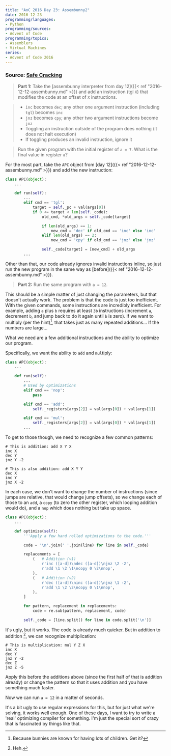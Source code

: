 ```yaml
---
title: "AoC 2016 Day 23: Assembunny2"
date: 2016-12-23
programming/languages:
- Python
programming/sources:
- Advent of Code
programming/topics:
- Assemblers
- Virtual Machines
series:
- Advent of Code 2016
---
```

### Source: [Safe Cracking](http://adventofcode.com/2016/day/23)

> **Part 1:** Take the [assembunny interpreter from day 12]({{< ref "2016-12-12-assembunny.md" >}}) and add an instruction (tgl `X`) that modifies the code at an offset of `X` instructions.

> - `inc` becomes `dec`; any other one argument instruction (including `tgl`) becomes `inc`
> - `jnz` becomes `cpy`; any other two argument instructions become `jnz`
> - Toggling an instruction outside of the program does nothing (it does not halt execution)
> - If toggling produces an invalid instruction, ignore it

> Run the given program with the initial register of `a = 7`. What is the final value in register `a`?

<!--more-->

For the most part, take the `APC` object from [day 12]({{< ref "2016-12-12-assembunny.md" >}}) and add the new instruction:

```python
class APC(object):
    ...

    def run(self):
        ...
        elif cmd == 'tgl':
            target = self._pc + val(args[0])
            if 0 <= target < len(self._code):
                old_cmd, *old_args = self._code[target]

                if len(old_args) == 1:
                    new_cmd = 'dec' if old_cmd == 'inc' else 'inc'
                elif len(old_args) == 2:
                    new_cmd = 'cpy' if old_cmd == 'jnz' else 'jnz'

                self._code[target] = [new_cmd] + old_args
        ...
```

Other than that, our code already ignores invalid instructions inline, so just run the new program in the same way as [before]({{< ref "2016-12-12-assembunny.md" >}}).

> **Part 2:** Run the same program with `a = 12`.

This should be a simple matter of just changing the parameters, but that doesn't actually work. The problem is that the code is just too inefficient. With the given commands, some instructions are incredibly inefficient. For example, adding `a` plus `b` requires at least `3b` instructions (increment `a`, decrement `b`, and jump back to do it again until `b` is zero). If we want to multiply (per the hint)[^bunnies], that takes just as many repeated additions... If the numbers are large...

What we need are a few additional instructions and the ability to optimize our program.

Specifically, we want the ability to `add` and `mul`tiply:

```python
class APC(object):
    ...

    def run(self):
        ...
        # Used by optimizations
        elif cmd == 'nop':
            pass

        elif cmd == 'add':
            self._registers[args[2]] = val(args[0]) + val(args[1])

        elif cmd == 'mul':
            self._registers[args[2]] = val(args[0]) * val(args[1])
        ...
```

To get to those though, we need to recognize a few common patterns:

```text
# This is addition: add X Y X
inc X
dec Y
jnz Y -2

# This is also addition: add X Y Y
dec X
inc Y
jnz X -2
```

In each case, we don't want to change the number of instructions (since jumps are relative, that would change jump offsets), so we change each of those to an `add`, a `copy` (to zero the other register, which looping addition would do), and a `nop` which does nothing but take up space.

```python
class APC(object):
    ...

    def optimize(self):
        '''Apply a few hand rolled optimizations to the code.'''

        code = '\n'.join(' '.join(line) for line in self._code)

        replacements = [
            (   # Addition (v1)
                r'inc ([a-d])\ndec ([a-d])\njnz \2 -2',
                r'add \1 \2 \1\ncopy 0 \2\nnop',
            ),
            (   # Addition (v2)
                r'dec ([a-d])\ninc ([a-d])\njnz \1 -2',
                r'add \1 \2 \2\ncopy 0 \1\nnop',
            ),
        ]

        for pattern, replacement in replacements:
            code = re.sub(pattern, replacement, code)

        self._code = [line.split() for line in code.split('\n')]
```

It's ugly, but it works. The code is already much quicker. But in addition to addition [^heh], we can recognize multiplication:

```text
# This is multiplication: mul Y Z X
inc X
dec Y
jnz Y -2
dec Z
jnz Z -5
```

Apply this before the additions above (since the first half of that is addition already) or change the pattern so that it uses addition and you have something much faster.

Now we can run `a = 12` in a matter of seconds.

It's a bit ugly to use regular expressions for this, but for just what we're solving, it works well enough. One of these days, I want to try to write a 'real' optimizing compiler for something. I'm just the special sort of crazy that is fascinated by things like that.

[^bunnies]: Because bunnies are known for having lots of children. Get it?[^jokes]
[^jokes]: It's funny when you explain the joke.[^jokes2][^jokes3]
[^jokes2]: No it's not.
[^jokes3]: Sometimes it is!
[^heh]: Heh.
